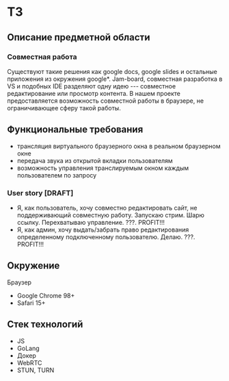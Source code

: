 # ТЗ

## Описание предметной области

### Совместная работа
Существуют такие решения как google docs, google slides и остальные приложения из окружения google*. Jam-board, совместная разработка в VS и подобных IDE разделяют одну идею --- совместное редактирование или просмотр контента.
В нашем проекте предоставляется возможность совместной работы в браузере, не ограничивающее сферу такой работы.

## Функциональные требования
* трансляция виртуального браузерного окна в реальном браузерном окне
* передача звука из открытой вкладки пользователям
* возможность управления транслируемым окном каждым пользователем по запросу

### User story [DRAFT]
* Я, как пользователь, хочу совместно редактировать сайт, не поддерживающий совместную работу. Запускаю стрим. Шарю ссылку. Перехватываю управление. ???. PROFIT!!!
* Я, как админ, хочу выдать/забрать право редактирования определенному подключенному пользователю. Делаю. ???. PROFIT!!!

## Окружение
Браузер
* Google Chrome 98+
* Safari 15+

## Стек технологий
* JS
* GoLang
* Докер
* WebRTC
* STUN, TURN
